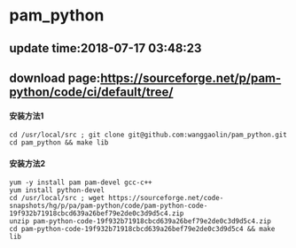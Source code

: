 # pam_python
## update time:2018-07-17 03:48:23
## download page:https://sourceforge.net/p/pam-python/code/ci/default/tree/


#### 安装方法1
    cd /usr/local/src ; git clone git@github.com:wanggaolin/pam_python.git
    cd pam_python && make lib
 
#### 安装方法2
    yum -y install pam pam-devel gcc-c++
    yum install python-devel
    cd /usr/local/src ; wget https://sourceforge.net/code-snapshots/hg/p/pa/pam-python/code/pam-python-code-19f932b71918cbcd639a26bef79e2de0c3d9d5c4.zip
    unzip pam-python-code-19f932b71918cbcd639a26bef79e2de0c3d9d5c4.zip
    cd pam-python-code-19f932b71918cbcd639a26bef79e2de0c3d9d5c4 && make lib



